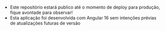 - Este repositório estará publico até o momento de deploy para produção, fique avontade para observar!
- Esta aplicação foi desenvolvida com Angular 16 sem intenções prévias de atualizações futuras de versão
